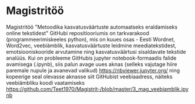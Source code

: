# Magistritöö
Magistritöö "Metoodika kasvatusväärtuste automaatseks eraldamiseks online tekstidest" 
GitHubi repositiooriumis on tarkvarakood (programmeerimiskeeles python), mis on kuues osas - Eesti Wordnet, Word2vec, veebiämblik, kasvatusväärtuste leidmine meediatekstidest, emotsiooniskooride arvutamine ning kasvatusväärtusi sisaldavate tekstide analüüs. 
Kui on probleeme GitHubis jupyter notebook-formaadis falide avamisega (.ipynb), siis palun avage uues aknas (selleks vajutage hiire paremale nupule ja avanevad valikud) https://nbviewer.jupyter.org/ ning kopeerige seal olevasse aknasse siit GitHubist veebiaadress, näiteks veebiämbliku koodi vaatamiseks https://github.com/Teet1970/Magistrit-/blob/master/3_mag_veebiamblik.ipynb 
